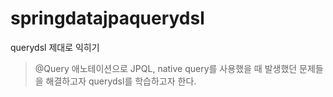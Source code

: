 # springdatajpaquerydsl
querydsl 제대로 익히기

> @Query 애노테이션으로 JPQL, native query를 사용했을 때 발생했던 문제들을 해결하고자 querydsl를 학습하고자 한다.
